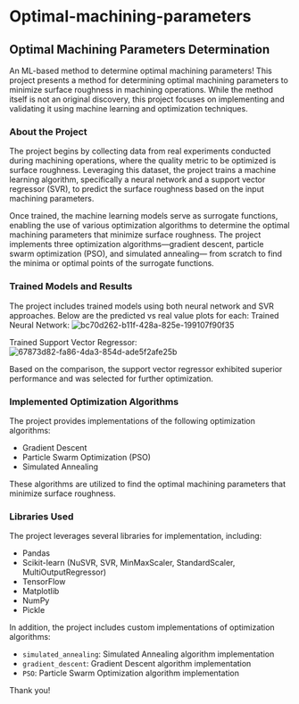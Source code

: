 # Optimal-machining-parameters

## Optimal Machining Parameters Determination

An ML-based method to determine optimal machining parameters! This project presents a method for determining optimal machining parameters to minimize surface roughness in machining operations. While the method itself is not an original discovery, this project focuses on implementing and validating it using machine learning and optimization techniques.

### About the Project

The project begins by collecting data from real experiments conducted during machining operations, where the quality metric to be optimized is surface roughness. Leveraging this dataset, the project trains a machine learning algorithm, specifically a neural network and a support vector regressor (SVR), to predict the surface roughness based on the input machining parameters.

Once trained, the machine learning models serve as surrogate functions, enabling the use of various optimization algorithms to determine the optimal machining parameters that minimize surface roughness. The project implements three optimization algorithms—gradient descent, particle swarm optimization (PSO), and simulated annealing— from scratch to find the minima or optimal points of the surrogate functions.

### Trained Models and Results

The project includes trained models using both neural network and SVR approaches. Below are the predicted vs real value plots for each:
Trained Neural Network:
![bc70d262-b11f-428a-825e-199107f90f35](https://github.com/NaitikDobariya/Optimal-machining-parameters-/assets/113834773/991b5227-f179-4ee6-86c4-31c4b54caa0d)

Trained Support Vector Regressor:
![67873d82-fa86-4da3-854d-ade5f2afe25b](https://github.com/NaitikDobariya/Optimal-machining-parameters-/assets/113834773/cfeefc61-3116-40c8-a9db-f6a351b1380e)

Based on the comparison, the support vector regressor exhibited superior performance and was selected for further optimization.

### Implemented Optimization Algorithms

The project provides implementations of the following optimization algorithms:

- Gradient Descent
- Particle Swarm Optimization (PSO)
- Simulated Annealing

These algorithms are utilized to find the optimal machining parameters that minimize surface roughness.

### Libraries Used

The project leverages several libraries for implementation, including:

- Pandas
- Scikit-learn (NuSVR, SVR, MinMaxScaler, StandardScaler, MultiOutputRegressor)
- TensorFlow
- Matplotlib
- NumPy
- Pickle

In addition, the project includes custom implementations of optimization algorithms:

- `simulated_annealing`: Simulated Annealing algorithm implementation
- `gradient_descent`: Gradient Descent algorithm implementation
- `PSO`: Particle Swarm Optimization algorithm implementation

Thank you!
